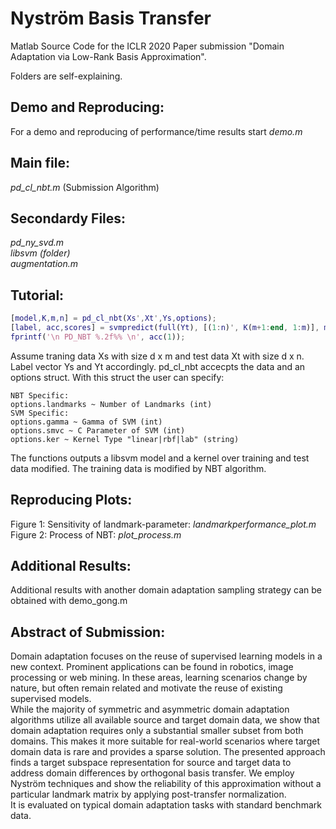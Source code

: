 # Nyström Basis Transfer
Matlab Source Code for the ICLR 2020 Paper submission "Domain Adaptation via Low-Rank Basis Approximation". 

Folders are self-explaining. 

## Demo and Reproducing:
For a demo and reproducing of performance/time results start
_demo.m_

## Main file:
_pd_cl_nbt.m_ (Submission Algorithm)

## Secondardy Files:
_pd_ny_svd.m_<br/>
_libsvm (folder)_<br/>
_augmentation.m_
 
## Tutorial:
```matlab 
[model,K,m,n] = pd_cl_nbt(Xs',Xt',Ys,options);
[label, acc,scores] = svmpredict(full(Yt), [(1:n)', K(m+1:end, 1:m)], model);
fprintf('\n PD_NBT %.2f%% \n', acc(1));
```
Assume traning data Xs with size d x m and test data Xt with size d x n. Label vector Ys and Yt accordingly. 
pd_cl_nbt accecpts the data and an options struct. With this struct the user can specify:
```
NBT Specific:
options.landmarks ~ Number of Landmarks (int)
SVM Specific: 
options.gamma ~ Gamma of SVM (int)
options.smvc ~ C Parameter of SVM (int)
options.ker ~ Kernel Type "linear|rbf|lab" (string)
```
The functions outputs a libsvm model and a kernel over training and test data modified. The training data is modified by NBT algorithm. <br/>
## Reproducing Plots:
Figure 1: Sensitivity of landmark-parameter: _landmarkperformance_plot.m_<br/>
Figure 2: Process of NBT: _plot_process.m_

## Additional Results: 
Additional results with another domain adaptation sampling strategy can be obtained with demo_gong.m 


## Abstract of Submission:
Domain adaptation focuses on the reuse of supervised learning models in a new context. Prominent applications can be found in robotics, image processing or web mining. In these areas, learning scenarios change by nature, but often remain related and motivate the reuse of existing supervised models.<br/>
While the majority of symmetric and asymmetric domain adaptation algorithms utilize all available source and target domain data, we show that domain adaptation requires only a substantial smaller subset from both domains. This makes it more suitable for real-world scenarios where target domain data is rare and provides a sparse solution. The presented approach finds a target subspace representation for source and target data to address domain differences by orthogonal basis transfer. We employ Nyström techniques and show the reliability of this approximation without a particular landmark matrix by applying post-transfer normalization.<br/>
It is evaluated on typical domain adaptation tasks with standard benchmark data.
